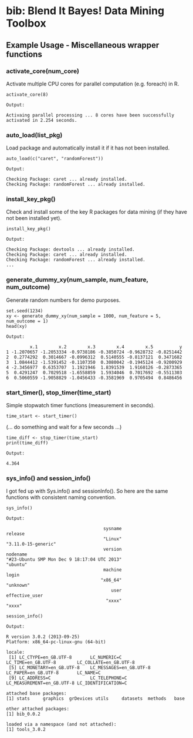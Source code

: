 bib: Blend It Bayes! Data Mining Toolbox
===

## Example Usage - Miscellaneous wrapper functions


### activate_core(num_core)

Activate multiple CPU cores for parallel computation (e.g. foreach) in R.

```
activate_core(8)
```
```
Output:

Activaing parallel processing ... 8 cores have been successfully activated in 2.254 seconds.
```

### auto_load(list_pkg)

Load package and automatically install it if it has not been installed.

```
auto_load(c("caret", "randomForest"))
```
```
Output:

Checking Package: caret ... already installed.
Checking Package: randomForest ... already installed.
```

### install_key_pkg()

Check and install some of the key R packages for data mining (if they have not been installed yet).

```
install_key_pkg()
```
```
Output:

Checking Package: devtools ... already installed.
Checking Package: caret ... already installed.
Checking Package: randomForest ... already installed.
... 
```

### generate_dummy_xy(num_sample, num_feature, num_outcome)

Generate random numbers for demo purposes.

```
set.seed(1234)
xy <- generate_dummy_xy(num_sample = 1000, num_feature = 5, num_outcome = 1)
head(xy)
```
```
Output:

         x.1        x.2        x.3        x.4        x.5          y
1 -1.2070657 -1.2053334 -0.9738186 -0.3850724 -0.9628732 -0.8251442
2  0.2774292  0.3014667 -0.0996312  0.5140555 -0.8137121  0.3471682
3  1.0844412 -1.5391452 -0.1107350  0.3080042 -0.1945124 -0.9200929
4 -2.3456977  0.6353707  1.1921946  1.8391539  1.9160126 -0.2873365
5  0.4291247  0.7029518 -1.6558859  1.5934046  0.7017692 -0.5511303
6  0.5060559 -1.9058829 -1.0456433 -0.3581969  0.9705494  0.8486456
```

### start_timer(), stop_timer(time_start)

Simple stopwatch timer functions (measurement in seconds).

```
time_start <- start_timer()
```

(... do something and wait for a few seconds ...)

```
time_diff <- stop_timer(time_start)
print(time_diff)
```
```
Output:

4.364
```

### sys_info() and session_info()

I got fed up with Sys.info() and sessionInfo(). So here are the same functions with consistent naming convention.

```
sys_info()
```
```
Output:

                                     sysname                                      release 
                                     "Linux"                          "3.11.0-15-generic" 
                                     version                                     nodename 
"#23-Ubuntu SMP Mon Dec 9 18:17:04 UTC 2013"                                     "ubuntu" 
                                     machine                                        login 
                                    "x86_64"                                    "unknown" 
                                        user                               effective_user 
                                      "xxxx"                                       "xxxx" 
```

```
session_info()
```
```
Output:

R version 3.0.2 (2013-09-25)
Platform: x86_64-pc-linux-gnu (64-bit)

locale:
 [1] LC_CTYPE=en_GB.UTF-8       LC_NUMERIC=C               LC_TIME=en_GB.UTF-8        LC_COLLATE=en_GB.UTF-8    
 [5] LC_MONETARY=en_GB.UTF-8    LC_MESSAGES=en_GB.UTF-8    LC_PAPER=en_GB.UTF-8       LC_NAME=C                 
 [9] LC_ADDRESS=C               LC_TELEPHONE=C             LC_MEASUREMENT=en_GB.UTF-8 LC_IDENTIFICATION=C       

attached base packages:
[1] stats     graphics  grDevices utils     datasets  methods   base     

other attached packages:
[1] bib_0.0.2

loaded via a namespace (and not attached):
[1] tools_3.0.2
```




